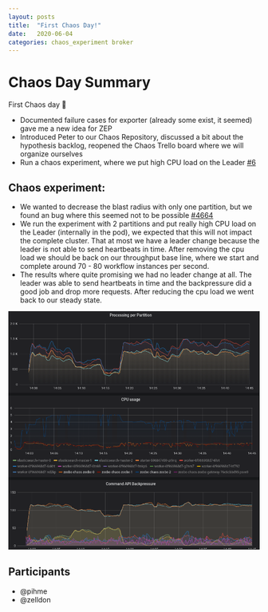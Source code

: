 ```yaml
---
layout: posts
title:  "First Chaos Day!"
date:   2020-06-04
categories: chaos_experiment broker
---
```


# Chaos Day Summary

 First Chaos day :tada:

 * Documented failure cases for exporter (already some exist, it seemed) gave me a new idea for ZEP
 * Introduced Peter to our Chaos Repository, discussed a bit about the hypothesis backlog, reopened the Chaos Trello board where we will organize ourselves
 * Run a chaos experiment, where we put high CPU load on the Leader [#6](https://github.com/zeebe-io/zeebe-chaos/issues/6)

## Chaos experiment:

 * We wanted to decrease the blast radius with only one partition, but we found an bug where this seemed not to be possible [#4664](https://github.com/zeebe-io/zeebe/issues/4664)
 * We run the experiment with 2 partitions and put really high CPU load on the Leader (internally in the pod), we expected that this will not impact the complete cluster. That at most we have a leader change because the leader is not able to send heartbeats in time. After removing the cpu load we should be back on our throughput base line, where we start and complete around 70 - 80 workflow instances per second.
 * The results where quite promising we had no leader change at all. The leader was able to send heartbeats in time and the backpressure did a good job and drop more requests. After reducing the cpu load we went back to our steady state. 

![img](result-chaos.png)

## Participants

 * @pihme
 * @zelldon
